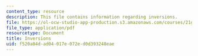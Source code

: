 ```yaml
---
content_type: resource
description: This file contains information regarding inversions.
file: https://ol-ocw-studio-app-production.s3.amazonaws.com/courses/21g-228-advanced-workshop-in-writing-for-social-sciences-and-architecture-els-spring-2007/f520a84dad04017e072ed0d393248eae_MIT21G.228S07_inversions.pdf
file_type: application/pdf
resourcetype: Document
title: Inversions
uid: f520a84d-ad04-017e-072e-d0d393248eae
---
```


